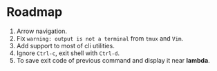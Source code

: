# Roadmap
1. Arrow navigation.
2. Fix `warning: output is not a terminal` from `tmux` and `Vim`. 
3. Add support to most of cli utilities.
4. Ignore `Ctrl-c`, exit shell with `Ctrl-d`.
5. To save exit code of previous command and display it near **lambda**.